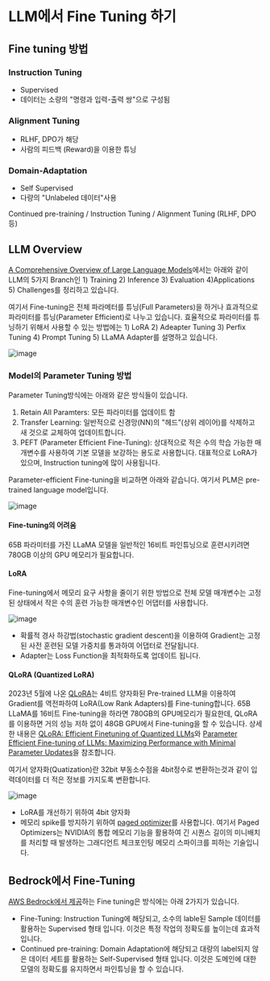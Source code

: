 # LLM에서 Fine Tuning 하기

## Fine tuning 방법

### Instruction Tuning
- Supervised
- 데이터는 소량의 "명령과 입력-출력 쌍"으로 구성됨

### Alignment Tuning
- RLHF, DPO가 해당
- 사람의 피드백 (Reward)을 이용한 튜닝

### Domain-Adaptation
- Self Supervised
- 다량의 "Unlabeled 데이터"사용

Continued pre-training / Instruction Tuning / Alignment Tuning (RLHF, DPO 등)

## LLM Overview

[A Comprehensive Overview of Large Language Models](https://arxiv.org/pdf/2307.06435.pdf)에서는 아래와 같이 LLM의 5가지 Branch인 1) Training 2) Inference 3) Evaluation 4)Applications 5) Challenges를 정리하고 있습니다.

여기서 Fine-tuning은 전체 파라메터를 튜닝(Full Parameters)을 하거나 효과적으로 파라미터를 튜닝(Parameter Efficient)로 나누고 있습니다. 효율적으로 파라미터를 튜닝하기 위해서 사용할 수 있는 방법에는 1) LoRA 2) Adeapter Tuning 3) Perfix Tuning 4) Prompt Tuning 5) LLaMA Adapter를 설명하고 있습니다.

![image](https://github.com/kyopark2014/fine-tuning/assets/52392004/6af4e463-c39b-4311-9e21-c91f12d1cbf8)


### Model의 Parameter Tuning 방법

Parameter Tuning방식에는 아래와 같은 방식들이 있습니다. 

1) Retain All Paramters: 모든 파라미터를 업데이트 함
2) Transfer Learning: 일반적으로 신경망(NN)의 "헤드”(상위 레이어)를 삭제하고 새 것으로 교체하여 업데이트합니다.
3) PEFT (Parameter Efficient Fine-Tuning): 상대적으로 적은 수의 학습 가능한 매개변수를 사용하여 기본 모델을 보강하는 용도로 사용합니다. 대표적으로 LoRA가 있으며, Instruction tuning에 많이 사용됩니다.

Parameter-efficient Fine-tuning을 비교하면 아래와 같습니다. 여기서 PLM은 pre-trained language model입니다.

![image](https://github.com/kyopark2014/fine-tuning/assets/52392004/06a950c2-8821-4b76-b224-63d95f69f4ef)

#### Fine-tuning의 어려움

65B 파라미터를 가진 LLaMA 모델을 일반적인 16비트 파인튜닝으로 훈련시키려면 780GB 이상의 GPU 메모리가 필요합니다.


#### LoRA

Fine-tuning에서 메모리 요구 사항을 줄이기 위한 방법으로 전체 모델 매개변수는 고정된 상태에서 작은 수의 훈련 가능한 매개변수인 어댑터를 사용합니다. 

![image](https://github.com/kyopark2014/fine-tuning/assets/52392004/8153a2ee-f930-435f-82c3-1a0b1c67452c)


- 확률적 경사 하강법(stochastic gradient descent)을 이용하여 Gradient는 고정된 사전 훈련된 모델 가중치를 통과하여 어댑터로 전달됩니다.
- Adapter는 Loss Function을 최적화하도록 업데이트 됩니다.

#### QLoRA (Quantized LoRA)

2023년 5월에 나온 [QLoRA](https://github.com/daekeun-ml/genai-ko-LLM/tree/main/fine-tuning)는 4비트 양자화된 Pre-trained LLM을 이용하여 Gradient를 역전파하여 LoRA(Low Rank Adapters)를 Fine-tuning합니다. 65B LLaMA를 16비트 Fine-tuning을 하라면 780GB의 GPU메모리가 필요한데, QLoRA를 이용하면 거의 성능 저하 없이 48GB GPU에서 Fine-tuning을 할 수 있습니다. 상세한 내용은 [QLoRA: Efficient Finetuning of Quantized LLMs](https://github.com/daekeun-ml/genai-ko-LLM/tree/main/fine-tuning)와 [Parameter Efficient Fine-tuning of LLMs: Maximizing Performance with Minimal Parameter Updates](https://medium.com/@zaiinn440/parameter-efficient-fine-tuning-of-llms-maximizing-performance-with-minimal-parameter-updates-5ff0cb54032)을 참조합니다. 

여기서 양자화(Quatization)란 32bit 부동소수점을 4bit정수로 변환하는것과 같이 입력데이터를 더 적은 정보를 가지도록 변환합니다. 

![image](https://github.com/kyopark2014/fine-tuning/assets/52392004/c640e78b-69c7-494a-954b-51c19a5c6c17)


- LoRA를 개선하기 위하여 4bit 양자화
- 메모리 spike를 방지하기 위하여 [paged optimizer](https://github.com/daekeun-ml/genai-ko-LLM/tree/main/fine-tuning#3-c-paged-optimizers)를 사용합니다. 여기서 Paged Optimizers는 NVIDIA의 통합 메모리 기능을 활용하여 긴 시퀀스 길이의 미니배치를 처리할 때 발생하는 그래디언트 체크포인팅 메모리 스파이크를 피하는 기술입니다.

## Bedrock에서 Fine-Tuning

[AWS Bedrock에서 제공](https://aws.amazon.com/ko/blogs/aws/customize-models-in-amazon-bedrock-with-your-own-data-using-fine-tuning-and-continued-pre-training/)하는 Fine tuning은 방식에는 아래 2가지가 있습니다.

- Fine-Tuning: Instruction Tuning에 해당되고, 소수의 lable된 Sample 데이터를 활용하는 Supervised 형태 입니다. 이것은 특정 작업의 정확도를 높이는데 효과적입니다.
- Continued pre-training: Domain Adaptation에 해당되고 대량의 label되지 않은 데이터 세트를 활용하는 Self-Supervised 형태 입니다. 이것은 도메인에 대한 모델의 정확도를 유지하면서 파인튜닝을 할 수 있습니다. 







